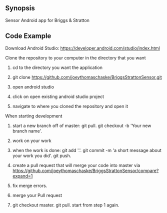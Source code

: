 ## Synopsis

Sensor Android app for Briggs & Stratton

## Code Example

Download Android Studio: https://developer.android.com/studio/index.html

Clone the repository to your computer in the directory that you want

1. cd to the directory you want the application

2. git clone https://github.com/joeythomaschaske/BriggsStrattonSensor.git

3. open android studio

4. click on open existing android studio project

5. navigate to where you cloned the repository and open it

When starting development

1. start a new branch off of master: git pull. git checkout -b 'Your new branch name'. 

2. work on your work

3. when the work is done: git add '.'. git commit -m 'a short message about your work you did'. git push.

4. create a pull request that will merge your code into master via https://github.com/joeythomaschaske/BriggsStrattonSensor/compare?expand=1

6. fix merge errors.

7. merge your Pull request

8. git checkout master. git pull. start from step 1 again.